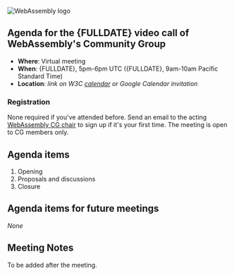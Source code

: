 ![WebAssembly logo](/images/WebAssembly.png)

## Agenda for the {FULLDATE} video call of WebAssembly's Community Group

- **Where**: Virtual meeting
- **When**: {FULLDATE}, 5pm-6pm UTC ({FULLDATE}, 9am-10am Pacific Standard Time)
- **Location**: *link on W3C [calendar](https://www.w3.org/groups/cg/webassembly/calendar/) or Google Calendar invitation*

### Registration

None required if you've attended before. Send an email to the acting [WebAssembly CG chair](mailto:webassembly-cg-chair@chromium.org)
to sign up if it's your first time. The meeting is open to CG members only.

## Agenda items

1. Opening
1. Proposals and discussions
1. Closure

## Agenda items for future meetings

*None*

## Meeting Notes

To be added after the meeting.
